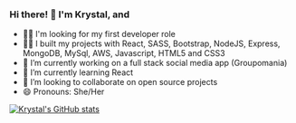 ### Hi there! 👋  I'm Krystal, and

- 🕵️‍♀️ I'm looking for my first developer role
- 👩‍💻 I built my projects with React, SASS, Bootstrap, NodeJS, Express, MongoDB, MySql, AWS, Javascript, HTML5 and CSS3
- 🔭 I’m currently working on a full stack social media app (Groupomania) 
- 🌱 I’m currently learning React
- 👯 I’m looking to collaborate on open source projects
- 😄 Pronouns: She/Her

[![Krystal's GitHub stats](https://github-readme-stats.vercel.app/api?username=basiltime&theme=radical)](https://github.com/basiltime/github-readme-stats)
